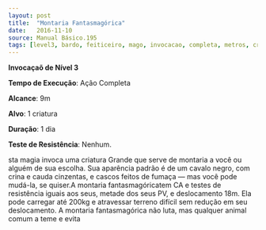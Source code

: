 ```yaml
---
layout: post
title:  "Montaria Fantasmagórica"
date:   2016-11-10
source: Manual Básico.195
tags: [level3, bardo, feiticeiro, mago, invocacao, completa, metros, criatura, dia, nenhum]
---
```


**Invocaçaõ de Nível 3**

**Tempo de Execução**: Ação Completa

**Alcance**: 9m

**Alvo**: 1 criatura

**Duração**: 1 dia

**Teste de Resistência**: Nenhum.

sta magia invoca uma criatura Grande que serve de montaria a você ou alguém de sua escolha. Sua aparência padrão é de um cavalo negro, com crina e cauda cinzentas, e cascos feitos de fumaça — mas você pode mudá-la, se quiser.A montaria fantasmagóricatem CA e testes de resistência iguais aos seus, metade dos seus PV, e deslocamento 18m. Ela pode carregar até 200kg e atravessar terreno difícil sem redução em seu deslocamento. 
A montaria fantasmagórica não luta, mas qualquer animal comum a teme e evita
